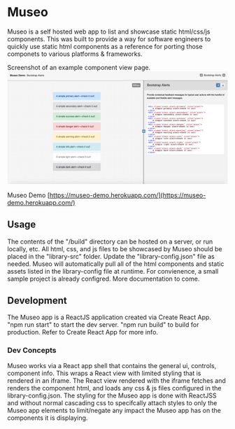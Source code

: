 # Museo

Museo is a self hosted web app to list and showcase static html/css/js components. This was built to provide a way for software engineers to quickly use static html components as a reference for porting those componets to various platforms & frameworks.

Screenshot of an example component view page.
![Screenshot](https://raw.githubusercontent.com/ianchouinard/museo/master/ScreenShot.PNG "Screenshot")

Museo Demo
[https://museo-demo.herokuapp.com/](https://museo-demo.herokuapp.com/)


## Usage
The contents of the "/build" directory can be hosted on a server, or run locally, etc. All html, css, and js files to be showcased by Museo should be placed in the "library-src" folder. Update the "library-config.json" file as needed. Museo will automatically pull all of the html components and static assets listed in the library-config file at runtime. For convienence, a small sample project is already configred. More documentation to come.

## Development
The Museo app is a ReactJS application created via Create React App. "npm run start" to start the dev server. "npm run build" to build for production. Refer to Create React App for more info.

### Dev Concepts
Museo works via a React app shell that contains the general ui, controls, component info. This wraps a React view with limited styling that is rendered in an iframe. The React view rendered with the iframe fetches and renders the component html, and loads any css & js files configured in the library-config.json. The styling for the Museo app is done with ReactJSS and without normal cascading css to specifcally attach styles to only the Museo app elements to limit/negate any impact the Museo app has on the components it is displaying.